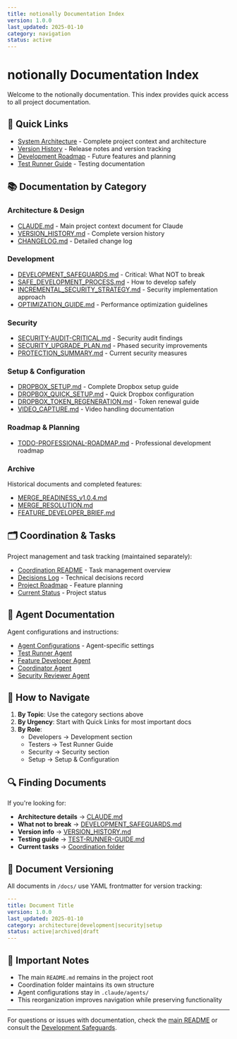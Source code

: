 ```yaml
---
title: notionally Documentation Index
version: 1.0.0
last_updated: 2025-01-10
category: navigation
status: active
---
```


# notionally Documentation Index

Welcome to the notionally documentation. This index provides quick access to all project documentation.

## 🚀 Quick Links

- [System Architecture](./architecture/CLAUDE.md) - Complete project context and architecture
- [Version History](./architecture/VERSION_HISTORY.md) - Release notes and version tracking
- [Development Roadmap](../coordination/ROADMAP.md) - Future features and planning
- [Test Runner Guide](../coordination/testing-strategy/TEST-RUNNER-GUIDE.md) - Testing documentation

## 📚 Documentation by Category

### Architecture & Design
- [CLAUDE.md](./architecture/CLAUDE.md) - Main project context document for Claude
- [VERSION_HISTORY.md](./architecture/VERSION_HISTORY.md) - Complete version history
- [CHANGELOG.md](./architecture/CHANGELOG.md) - Detailed change log

### Development
- [DEVELOPMENT_SAFEGUARDS.md](./development/DEVELOPMENT_SAFEGUARDS.md) - Critical: What NOT to break
- [SAFE_DEVELOPMENT_PROCESS.md](./development/SAFE_DEVELOPMENT_PROCESS.md) - How to develop safely
- [INCREMENTAL_SECURITY_STRATEGY.md](./development/INCREMENTAL_SECURITY_STRATEGY.md) - Security implementation approach
- [OPTIMIZATION_GUIDE.md](./development/OPTIMIZATION_GUIDE.md) - Performance optimization guidelines

### Security
- [SECURITY-AUDIT-CRITICAL.md](./security/SECURITY-AUDIT-CRITICAL.md) - Security audit findings
- [SECURITY_UPGRADE_PLAN.md](./security/SECURITY_UPGRADE_PLAN.md) - Phased security improvements
- [PROTECTION_SUMMARY.md](./security/PROTECTION_SUMMARY.md) - Current security measures

### Setup & Configuration
- [DROPBOX_SETUP.md](./setup/DROPBOX_SETUP.md) - Complete Dropbox setup guide
- [DROPBOX_QUICK_SETUP.md](./setup/DROPBOX_QUICK_SETUP.md) - Quick Dropbox configuration
- [DROPBOX_TOKEN_REGENERATION.md](./setup/DROPBOX_TOKEN_REGENERATION.md) - Token renewal guide
- [VIDEO_CAPTURE.md](./setup/VIDEO_CAPTURE.md) - Video handling documentation

### Roadmap & Planning
- [TODO-PROFESSIONAL-ROADMAP.md](./roadmap/TODO-PROFESSIONAL-ROADMAP.md) - Professional development roadmap

### Archive
Historical documents and completed features:
- [MERGE_READINESS_v1.0.4.md](./archive/MERGE_READINESS_v1.0.4.md)
- [MERGE_RESOLUTION.md](./archive/MERGE_RESOLUTION.md)
- [FEATURE_DEVELOPER_BRIEF.md](./archive/FEATURE_DEVELOPER_BRIEF.md)

## 🗂️ Coordination & Tasks

Project management and task tracking (maintained separately):
- [Coordination README](../coordination/README.md) - Task management overview
- [Decisions Log](../coordination/DECISIONS_LOG.md) - Technical decisions record
- [Project Roadmap](../coordination/ROADMAP.md) - Feature planning
- [Current Status](../coordination/STATUS.md) - Project status

## 🤖 Agent Documentation

Agent configurations and instructions:
- [Agent Configurations](../.claude/agents/) - Agent-specific settings
- [Test Runner Agent](../.claude/agents/test-runner.md)
- [Feature Developer Agent](../.claude/agents/feature-developer.md)
- [Coordinator Agent](../.claude/agents/coordinator.md)
- [Security Reviewer Agent](../.claude/agents/security-reviewer.md)

## 📖 How to Navigate

1. **By Topic**: Use the category sections above
2. **By Urgency**: Start with Quick Links for most important docs
3. **By Role**: 
   - Developers → Development section
   - Testers → Test Runner Guide
   - Security → Security section
   - Setup → Setup & Configuration

## 🔍 Finding Documents

If you're looking for:
- **Architecture details** → [CLAUDE.md](./architecture/CLAUDE.md)
- **What not to break** → [DEVELOPMENT_SAFEGUARDS.md](./development/DEVELOPMENT_SAFEGUARDS.md)
- **Version info** → [VERSION_HISTORY.md](./architecture/VERSION_HISTORY.md)
- **Testing guide** → [TEST-RUNNER-GUIDE.md](../coordination/testing-strategy/TEST-RUNNER-GUIDE.md)
- **Current tasks** → [Coordination folder](../coordination/)

## 📝 Document Versioning

All documents in `/docs/` use YAML frontmatter for version tracking:
```yaml
---
title: Document Title
version: 1.0.0
last_updated: 2025-01-10
category: architecture|development|security|setup
status: active|archived|draft
---
```

## 🚨 Important Notes

- The main `README.md` remains in the project root
- Coordination folder maintains its own structure
- Agent configurations stay in `.claude/agents/`
- This reorganization improves navigation while preserving functionality

---

For questions or issues with documentation, check the [main README](../README.md) or consult the [Development Safeguards](./development/DEVELOPMENT_SAFEGUARDS.md).